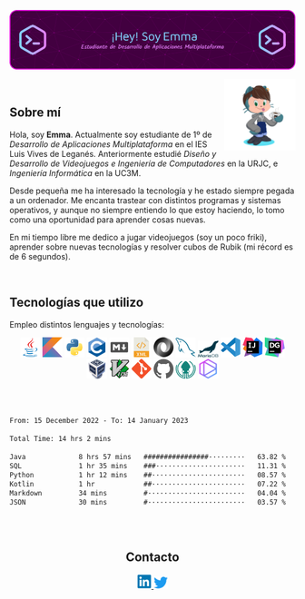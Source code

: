 ![Banner](banner-kuromiichi.png)

<img src="./octocat-kuromiichi.png" width=25% align=right />

<br>

## Sobre mí

Hola, soy **Emma**. Actualmente soy estudiante de 1º de _Desarrollo de Aplicaciones Multiplataforma_ en el IES Luis Vives de Leganés. Anteriormente estudié _Diseño y Desarrollo de Videojuegos e Ingeniería de Computadores_ en la URJC, e _Ingeniería Informática_ en la UC3M.

Desde pequeña me ha interesado la tecnología y he estado siempre pegada a un ordenador. Me encanta trastear con distintos programas y sistemas operativos, y aunque no siempre entiendo lo que estoy haciendo, lo tomo como una oportunidad para aprender cosas nuevas.

En mi tiempo libre me dedico a jugar videojuegos (soy un poco friki), aprender sobre nuevas tecnologías y resolver cubos de Rubik (mi récord es de 6 segundos).

<br>

## Tecnologías que utilizo

Empleo distintos lenguajes y tecnologías:

<div align="center">
    <img src="./icons/java-original.svg" width=7% />
    <img src="./icons/kotlin-original.svg" width=7% />
    <img src="./icons/python-original.svg" width=7% />
    <img src="./icons/c-original.svg" width=7% />
    <img src="./icons/markdown.png" width=7% />
    <img src="./icons/Xml_logo.svg" width=7% />
    <img src="./icons/JSON_vector_logo.svg" width=7% />
    <img src="./icons/mysql-icon.svg", width=7% />
    <img src="./icons/mariadb.svg", width=7% />
    <img src="./icons/vscode-original.svg" width=7% />
    <img src="./icons/intellij-original.svg" width=7% />
    <img src="./icons/DataGrip.svg", width=7% />
    <img src="./icons/virtualbox-icon.svg", width=7% />
    <img src="./icons/Vimlogo.svg" width=7% />
    <img src="./icons/git-original.svg" width=7% />
    <img src="./icons/github.svg" width=7% />
    <img src="./icons/gitkraken.svg" width=7% />
    <img src="./icons/tabnine.png" width=7% />
</div>

<br><br>

<!--START_SECTION:waka-->

```text
From: 15 December 2022 - To: 14 January 2023

Total Time: 14 hrs 2 mins

Java             8 hrs 57 mins   ################·········   63.82 %
SQL              1 hr 35 mins    ###······················   11.31 %
Python           1 hr 12 mins    ##·······················   08.57 %
Kotlin           1 hr            ##·······················   07.22 %
Markdown         34 mins         #························   04.04 %
JSON             30 mins         #························   03.57 %
```

<!--END_SECTION:waka-->

<br><br>

<div align="center">
    <h2>Contacto</h2>
    <a href="https://www.linkedin.com/in/emma-fern%C3%A1ndez-barranco-583881251/">
        <img src="./icons/linkedin-original.svg" width=5%>
    </a>
    <a href="https://twitter.com/emmalikescoding">
        <img src="./icons/Twitter-logo.svg" width=5%>
    </a>
</div>